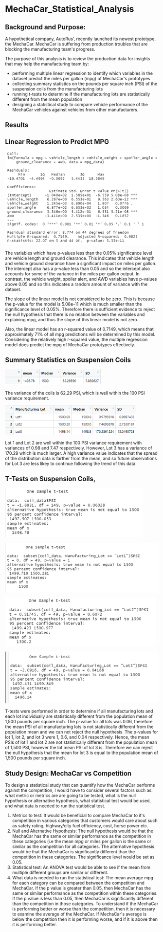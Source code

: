 # MechaCar_Statistical_Analysis

## Background and Purpose:
A hypothetical company, AutoRus', recently launched its newest prototype, the MechaCar. MechaCar is suffering from production troubles that are blocking the manufacturing team's progress. 

The purpose of this analysis is to review the production data for insights that may help the manufacturing team by:
- performing multiple linear regression to identify which variables in the dataset predict the miles per gallon (mpg) of MechaCar's prototypes
- collecting summary statistics on the pounds per square inch (PSI) of the suspension coils from the manufacturing lots 
- running t-tests to determine if the manufacturing lots are statistically different from the mean population
- designing a statistical study to compare vehicle performance of the MechaCar vehicles against vehicles from other manufacturers.

## Results
## Linear Regression to Predict MPG

 ![](Images/Multiple%20Linear%20Regression.png)

The variables which have p-values less than the 0.05% significance level are vehicle length and ground clearance. This indicates that vehicle length and vehicle ground clearance have a significant impact on miles per gallon. The intercept also has a p-value less than 0.05 and so the intercept also accounts for some of the variance in the miles per gallon output. In contrast, the vehicle weight, spoiler alert, and AWD variables have p-values above 0.05 and so this indicates a random amount of variance with the dataset. 

The slope of the linear model is not considered to be zero. This is because the p-value for the model is 5.08e-11 which is much smaller than the significance level of 0.05%. Therefore there is sufficient evidence to reject the null hypothesis that there is no relation between the variables and explaining mpg, and thus the slope of this linear model is not zero.

Also, the linear model has an r-squared value of 0.7149, which means that approximately 71% of all mpg predictions will be determined by this model. Considering the relatively high r-squared value, the multiple regression model does predict the mpg of MechaCar prototypes effectively.

## Summary Statistics on Suspension Coils

![](Images/total%20summary.png)

The variance of the coils is 62.29 PSI, which is well within the 100 PSI variance requirement. 

![](Images/Summary%20by%20lot.png)

Lot 1 and Lot 2 are well within the 100 PSI variance requirement with variances of 0.98 and 7.47 respectively. However, Lot 3 has a variance of 170.29 which is much larger. A high variance value indicates that the spread of the distribution data is farther from the mean, and so future observations for Lot 3 are less likey to continue following the trend of this data. 

## T-Tests on Suspension Coils,

![](Images/all%20lots.png)

![](Images/lot1.png)

![](Images/lot2.png)

![](Images/lot3.png)

T-tests were performed in order to determine if all manufacturing lots and each lot individually are statistically different from the population mean of 1,500 pounds per square inch. The p-value for all lots was 0.06, therefore the mean PSI of all manufacturing lots is not statistically different from the population mean and we can not reject the null hypothesis. The p-values for lot 1, lot 2, and lot 3 were 1, 0.6, and 0.04 respectively. Hence, the mean PSIs of lot 1 and lot 2 are not statistically different from the population mean of 1,500 PSI, however the lot mean PSI of lot 3 is. Therefore we can reject the null hypothesis that the mean for lot 3 is equal to the population mean of 1,500 pounds per square inch. 

## Study Design: MechaCar vs Competition
To design a statistical study that can quantify how the MechaCar performs against the competition, I would have to consider several factors such as: what metric or metrics are are going to be tested, what is the null hypothesis or alternative hypothesis, what statistical test would be used, and what data is needed to run the statistical test.
1) Metrics to test: It would be beneficial to compare MechaCar to it's competition in various categories that customers would care about such as safety rating, highway/city fuel efficiency, cost, horse power etc.
2) Null and Alternative Hypothesis: The null hypothesis would be that the MechaCar has the same or similar performance as the competition in these categories (i.e the mean mpg or miles per gallon is the same or similar as the competition for all categories. The alternative hypothesis would be that the MechaCar is significantly different than the competition in these categories. The significance level would be set as 0.05.
3) Statistical test: An ANOVA test would be able to see if the mean from multiple different groups are similar or different.  
4) What data is needed to run the statistical test: The mean average mpg for each category can be compared between the competition and MechaCar. If the p value is greater than 0.05, then MechaCar has the same or similar performance as the competition within these categories. If the p value is less than 0.05, then MechaCar is significantly different than the competition in those categories. To understand if the MechaCar is performing better or worse than the competition, then it is necessary to examine the average of the MechaCar. If MechaCar's average is below the competition then it is performing worse, and if it is above then it is performing better. 
